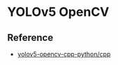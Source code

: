 
# YOLOv5 OpenCV

## Reference

* [yolov5-opencv-cpp-python/cpp](https://github.com/doleron/yolov5-opencv-cpp-python/tree/main/cpp)